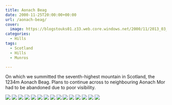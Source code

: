 ```yaml
---
title: Aonach Beag
date: 2000-11-25T20:00:00+00:00
url: /aonach-beag/
cover: 
  image: https://blogstouks01.z33.web.core.windows.net/2000/11/2013_03_04_22_09_59-1.jpg
categories:
  - Hills
tags:
  - Scotland
  - Hills
  - Munros

---
```

On which we summitted the seventh-highest mountain in Scotland, the 1234m Aonach Beag. Plans to continue across to neighbouring Aonach Mor had to be abandoned due to poor visibility.

![](https://blogstouks01.z33.web.core.windows.net/2023/08/2013_03_04_22_09_59.jpg)
![](https://blogstouks01.z33.web.core.windows.net/2023/08/2013_03_04_22_09_42.jpg)
![](https://blogstouks01.z33.web.core.windows.net/2023/08/2013_03_04_22_09_44.jpg)
![](https://blogstouks01.z33.web.core.windows.net/2023/08/2013_03_04_22_09_46.jpg)
![](https://blogstouks01.z33.web.core.windows.net/2023/08/2013_03_04_22_09_49.jpg)
![](https://blogstouks01.z33.web.core.windows.net/2023/08/2013_03_04_22_09_51.jpg)
![](https://blogstouks01.z33.web.core.windows.net/2023/08/2013_03_04_22_09_54.jpg)
![](https://blogstouks01.z33.web.core.windows.net/2023/08/2013_03_04_22_09_55.jpg)
![](https://blogstouks01.z33.web.core.windows.net/2023/08/2013_03_04_22_09_57.jpg)
![](https://blogstouks01.z33.web.core.windows.net/2023/08/2013_03_04_22_10_12.jpg)
![](https://blogstouks01.z33.web.core.windows.net/2023/08/2013_03_04_22_10_02.jpg)
![](https://blogstouks01.z33.web.core.windows.net/2023/08/2013_03_04_22_10_04.jpg)
![](https://blogstouks01.z33.web.core.windows.net/2023/08/2013_03_04_22_10_06.jpg)
![](https://blogstouks01.z33.web.core.windows.net/2023/08/2013_03_04_22_10_08.jpg)
![](https://blogstouks01.z33.web.core.windows.net/2023/08/2013_03_04_22_10_10.jpg)
